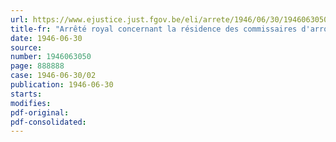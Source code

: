 ```yaml
---
url: https://www.ejustice.just.fgov.be/eli/arrete/1946/06/30/1946063050/justel
title-fr: "Arrêté royal concernant la résidence des commissaires d'arrondissement et portant défense d'exercer un commerce"
date: 1946-06-30
source:
number: 1946063050
page: 888888
case: 1946-06-30/02
publication: 1946-06-30
starts:
modifies:
pdf-original:
pdf-consolidated:
---
```


